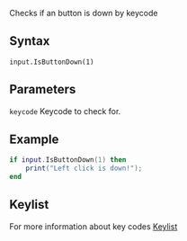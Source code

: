 Checks if an button is down by keycode

## Syntax
```
input.IsButtonDown(1)
```

## Parameters
```keycode``` Keycode to check for. 

## Example
```lua
if input.IsButtonDown(1) then
	print("Left click is down!");
end
```

## Keylist
For more information about key codes
[Keylist](keylist.md)
